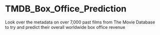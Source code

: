 # TMDB_Box_Office_Prediction
Look over the metadata on over 7,000 past films from The Movie Database to try and predict their overall worldwide box office revenue
